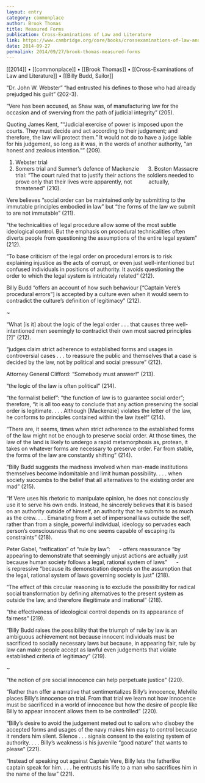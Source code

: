 ```yaml
---
layout: entry
category: commonplace
author: Brook Thomas
title: Measured Forms
publication: Cross-Examinations of Law and Literature
link: https://www.cambridge.org/core/books/crossexaminations-of-law-and-literature/3B480C9EAF39815DE86F090B25199090
date: 2014-09-27
permalink: 2014/09/27/brook-thomas-measured-forms
---
```


[[2014]] • [[commonplace]] • [[Brook Thomas]] • [[Cross-Examinations of Law and Literature]] • [[Billy Budd, Sailor]]

“Dr. John W. Webster” “had entrusted his defines to those who had already prejudged his guilt” (202-3). 

“Vere has been accused, as Shaw was, of manufacturing law for the occasion and of swerving from the path of judicial integrity” (205).

Quoting James Kent, "“Judicial exercise of power is imposed upon the courts. They must decide and act according to their judgement; and therefore, the law will protect them.” It would not do to have a judge liable for his judgement, so long as it was, in the words of another authority, “an honest and zealous intention.”” (209).

1. Webster trial
2. Somers trial and Sumner’s defence of Mackenzie
     3. Boston Massacre trial: “The court ruled that to justify their actions the soldiers needed to prove only that their lives were apparently, not           actually, threatened” (210).

Vere believes “social order can be maintained only by submitting to the immutable principles embodied in law” but “the forms of the law we submit to are not immutable” (211).

"the technicalities of legal procedure allow some of the most subtle ideological control. But the emphasis on procedural technicalities often diverts people from questioning the assumptions of the entire legal system” (212).

“To base criticism of the legal order on procedural errors is to risk explaining injustice as the acts of corrupt, or even just well-intentioned but confused individuals in positions of authority. It avoids questioning the order to which the legal system is intricately related” (212).

Billy Budd “offers an account of how such behaviour [“Captain Vere’s procedural errors”] is accepted by a culture even when it would seem to contradict the culture’s definition of legitimacy” (212).

~

“What [is it] about the logic of the legal order . . . that causes three well-intentioned men seemingly to contradict their own most sacred principles [?]” (212).

“judges claim strict adherence to established forms and usages in controversial cases . . . to reassure the public and themselves that a case is decided by the law, not by political and social pressure” (212).

Attorney General Clifford: “Somebody must answer!” (213).

“the logic of the law is often political” (214).

“the formalist belief”: “the function of law is to guarantee social order”; therefore, “it is all too easy to conclude that any action preserving the social order is legitimate. . . . Although [Mackenzie] violates the letter of the law, he conforms to principles contained within the law itself” (214).

“There are, it seems, times when strict adherence to the established forms of the law might not be enough to preserve social order. At those times, the law of the land is likely to undergo a rapid metamorphosis as, protean, it takes on whatever forms are necessary to preserve order. Far from stable, the forms of the law are constantly shifting” (214).

“Billy Budd suggests the madness involved when man-made institutions themselves become indomitable and limit human possibility. . . . when society succumbs to the belief that all alternatives to the existing order are mad” (215).

“If Vere uses his rhetoric to manipulate opinion, he does not consciously use it to serve his own ends. Instead, he sincerely believes that it is based on an authority outside of himself, an authority that he submits to as much as the crew. . . . Emanating from a set of impersonal laws outside the self, rather than from a single, powerful individual, ideology so pervades each person’s consciousness that no one seems capable of escaping its constraints” (218).

Peter Gabel, “reification” of “rule by law”:
     - offers reassurance “by appearing to demonstrate that seemingly unjust actions are actually just because human society follows a legal, rational system of laws”
     - is repressive “because its demonstration depends on the assumption that the legal, rational system of laws governing society is just” (218).

“The effect of this circular reasoning is to exclude the possibility for radical social transformation by defining alternatives to the present system as outside the law, and therefore illegitimate and irrational” (218).

“the effectiveness of ideological control depends on its appearance of fairness” (219).

“Billy Budd raises the possibility that the triumph of rule by law is an ambiguous achievement not because innocent individuals must be sacrificed to socially necessary laws but because, in appearing fair, rule by law can make people accept as lawful even judgements that violate established criteria of legitimacy” (219).

~

“the notion of pre social innocence can help perpetuate justice” (220).

“Rather than offer a narrative that sentimentalizes Billy’s innocence, Melville places Billy’s innocence on trial. From that trial we learn not how innocence must be sacrificed in a world of innocence but how the desire of people like Billy to appear innocent allows them to be controlled” (220).

“Billy’s desire to avoid the judgement meted out to sailors who disobey the accepted forms and usages of the navy makes him easy to control because it renders him silent. Silence . . . signals consent to the existing system of authority. . . . Billy’s weakness is his juvenile “good nature” that wants to please” (221).

“Instead of speaking out against Captain Vere, Billy lets the fatherlike captain speak for him. . . . he entrusts his life to a man who sacrifices him in the name of the law” (221).

